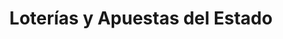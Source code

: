 ---
title: "Loterías y Apuestas del Estado"
url: /ocana/loterias-y-apuestas-del-estado/
shop: Lotterie
---